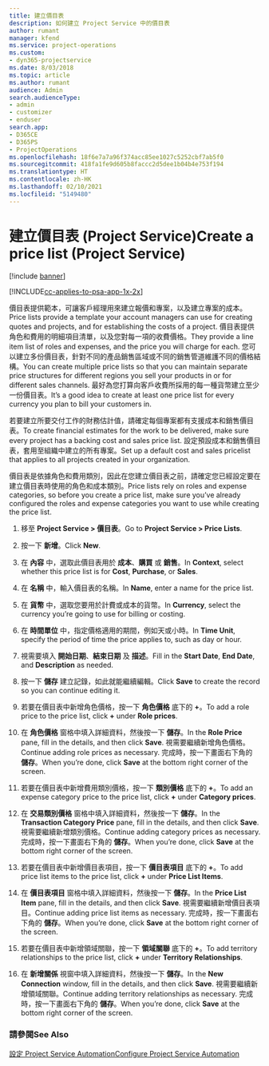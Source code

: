 ```yaml
---
title: 建立價目表
description: 如何建立 Project Service 中的價目表
author: rumant
manager: kfend
ms.service: project-operations
ms.custom:
- dyn365-projectservice
ms.date: 8/03/2018
ms.topic: article
ms.author: rumant
audience: Admin
search.audienceType:
- admin
- customizer
- enduser
search.app:
- D365CE
- D365PS
- ProjectOperations
ms.openlocfilehash: 18f6e7a7a96f374acc85ee1027c5252cbf7ab5f0
ms.sourcegitcommit: 418fa1fe9d605b8faccc2d5dee1b04b4e753f194
ms.translationtype: HT
ms.contentlocale: zh-HK
ms.lasthandoff: 02/10/2021
ms.locfileid: "5149480"
---
```

# <a name="create-a-price-list-project-service"></a><span data-ttu-id="b1912-103">建立價目表 (Project Service)</span><span class="sxs-lookup"><span data-stu-id="b1912-103">Create a price list (Project Service)</span></span>

[!include [banner](../includes/psa-now-project-operations.md)]

[!INCLUDE[cc-applies-to-psa-app-1x-2x](../includes/cc-applies-to-psa-app-1x-2x.md)]

<span data-ttu-id="b1912-104">價目表提供範本，可讓客戶經理用來建立報價和專案，以及建立專案的成本。</span><span class="sxs-lookup"><span data-stu-id="b1912-104">Price lists provide a template your account managers can use for creating quotes and projects, and for establishing the costs of a project.</span></span> <span data-ttu-id="b1912-105">價目表提供角色和費用的明細項目清單，以及您對每一項的收費價格。</span><span class="sxs-lookup"><span data-stu-id="b1912-105">They provide a line item list of roles and expenses, and the price you will charge for each.</span></span> <span data-ttu-id="b1912-106">您可以建立多份價目表，針對不同的產品銷售區域或不同的銷售管道維護不同的價格結構。</span><span class="sxs-lookup"><span data-stu-id="b1912-106">You can create multiple price lists so that you can maintain separate price structures for different regions you sell your products in or for different sales channels.</span></span> <span data-ttu-id="b1912-107">最好為您打算向客戶收費所採用的每一種貨幣建立至少一份價目表。</span><span class="sxs-lookup"><span data-stu-id="b1912-107">It’s a good idea to create at least one price list for every currency you plan to bill your customers in.</span></span>  
  
<span data-ttu-id="b1912-108">若要建立所要交付工作的財務估計值，請確定每個專案都有支援成本和銷售價目表。</span><span class="sxs-lookup"><span data-stu-id="b1912-108">To create financial estimates for the work to be delivered, make sure every project has a backing cost and sales price list.</span></span> <span data-ttu-id="b1912-109">設定預設成本和銷售價目表，套用至組織中建立的所有專案。</span><span class="sxs-lookup"><span data-stu-id="b1912-109">Set up a default cost and sales pricelist that applies to all projects created in your organization.</span></span>  
  
<span data-ttu-id="b1912-110">價目表是依據角色和費用類別，因此在您建立價目表之前，請確定您已經設定要在建立價目表時使用的角色和成本類別。</span><span class="sxs-lookup"><span data-stu-id="b1912-110">Price lists rely on roles and expense categories, so before you create a price list, make sure you’ve already configured the roles and expense categories you want to use while creating the price list.</span></span>  
  
1.  <span data-ttu-id="b1912-111">移至 **Project Service > 價目表**。</span><span class="sxs-lookup"><span data-stu-id="b1912-111">Go to **Project Service > Price Lists**.</span></span>  
  
2.  <span data-ttu-id="b1912-112">按一下 **新增**。</span><span class="sxs-lookup"><span data-stu-id="b1912-112">Click **New**.</span></span>  
  
3.  <span data-ttu-id="b1912-113">在 **內容** 中，選取此價目表用於 **成本**、**購買** 或 **銷售**。</span><span class="sxs-lookup"><span data-stu-id="b1912-113">In **Context**, select whether this price list is for **Cost**, **Purchase**, or **Sales**.</span></span>  
  
4.  <span data-ttu-id="b1912-114">在 **名稱** 中，輸入價目表的名稱。</span><span class="sxs-lookup"><span data-stu-id="b1912-114">In **Name**, enter a name for the price list.</span></span>  
  
5.  <span data-ttu-id="b1912-115">在 **貨幣** 中，選取您要用於計費或成本的貨幣。</span><span class="sxs-lookup"><span data-stu-id="b1912-115">In **Currency**, select the currency you’re going to use for billing or costing.</span></span>  
  
6.  <span data-ttu-id="b1912-116">在 **時間單位** 中，指定價格適用的期間，例如天或小時。</span><span class="sxs-lookup"><span data-stu-id="b1912-116">In **Time Unit**, specify the period of time the price applies to, such as day or hour.</span></span>  
  
7.  <span data-ttu-id="b1912-117">視需要填入 **開始日期**、**結束日期** 及 **描述**。</span><span class="sxs-lookup"><span data-stu-id="b1912-117">Fill in the **Start Date**, **End Date**, and **Description** as needed.</span></span>  
  
8.  <span data-ttu-id="b1912-118">按一下 **儲存** 建立記錄，如此就能繼續編輯。</span><span class="sxs-lookup"><span data-stu-id="b1912-118">Click **Save** to create the record so you can continue editing it.</span></span>  
  
9. <span data-ttu-id="b1912-119">若要在價目表中新增角色價格，按一下 **角色價格** 底下的 **+**。</span><span class="sxs-lookup"><span data-stu-id="b1912-119">To add a role price to the price list, click **+** under **Role prices**.</span></span>  
  
10. <span data-ttu-id="b1912-120">在 **角色價格** 窗格中填入詳細資料，然後按一下 **儲存**。</span><span class="sxs-lookup"><span data-stu-id="b1912-120">In the **Role Price** pane, fill in the details, and then click **Save**.</span></span> <span data-ttu-id="b1912-121">視需要繼續新增角色價格。</span><span class="sxs-lookup"><span data-stu-id="b1912-121">Continue adding role prices as necessary.</span></span> <span data-ttu-id="b1912-122">完成時，按一下畫面右下角的 **儲存**。</span><span class="sxs-lookup"><span data-stu-id="b1912-122">When you’re done, click **Save** at the bottom right corner of the screen.</span></span>  
  
11. <span data-ttu-id="b1912-123">若要在價目表中新增費用類別價格，按一下 **類別價格** 底下的 **+**。</span><span class="sxs-lookup"><span data-stu-id="b1912-123">To add an expense category price to the price list, click **+** under **Category prices**.</span></span>  
  
12. <span data-ttu-id="b1912-124">在 **交易類別價格** 窗格中填入詳細資料，然後按一下 **儲存**。</span><span class="sxs-lookup"><span data-stu-id="b1912-124">In the **Transaction Category Price** pane, fill in the details, and then click **Save**.</span></span> <span data-ttu-id="b1912-125">視需要繼續新增類別價格。</span><span class="sxs-lookup"><span data-stu-id="b1912-125">Continue adding category prices as necessary.</span></span> <span data-ttu-id="b1912-126">完成時，按一下畫面右下角的 **儲存**。</span><span class="sxs-lookup"><span data-stu-id="b1912-126">When you’re done, click **Save** at the bottom right corner of the screen.</span></span>  
  
13. <span data-ttu-id="b1912-127">若要在價目表中新增價目表項目，按一下 **價目表項目** 底下的 **+**。</span><span class="sxs-lookup"><span data-stu-id="b1912-127">To add price list items to the price list, click **+** under **Price List Items**.</span></span>  
  
14. <span data-ttu-id="b1912-128">在 **價目表項目** 窗格中填入詳細資料，然後按一下 **儲存**。</span><span class="sxs-lookup"><span data-stu-id="b1912-128">In the **Price List Item** pane, fill in the details, and then click **Save**.</span></span> <span data-ttu-id="b1912-129">視需要繼續新增價目表項目。</span><span class="sxs-lookup"><span data-stu-id="b1912-129">Continue adding price list items as necessary.</span></span> <span data-ttu-id="b1912-130">完成時，按一下畫面右下角的 **儲存**。</span><span class="sxs-lookup"><span data-stu-id="b1912-130">When you’re done, click **Save** at the bottom right corner of the screen.</span></span>  
  
15. <span data-ttu-id="b1912-131">若要在價目表中新增領域關聯，按一下 **領域關聯** 底下的 **+**。</span><span class="sxs-lookup"><span data-stu-id="b1912-131">To add territory relationships to the price list, click **+** under **Territory Relationships**.</span></span>  
  
16. <span data-ttu-id="b1912-132">在 **新增關係** 視窗中填入詳細資料，然後按一下 **儲存**。</span><span class="sxs-lookup"><span data-stu-id="b1912-132">In the **New Connection** window, fill in the details, and then click **Save**.</span></span> <span data-ttu-id="b1912-133">視需要繼續新增領域關聯。</span><span class="sxs-lookup"><span data-stu-id="b1912-133">Continue adding territory relationships as necessary.</span></span> <span data-ttu-id="b1912-134">完成時，按一下畫面右下角的 **儲存**。</span><span class="sxs-lookup"><span data-stu-id="b1912-134">When you’re done, click **Save** at the bottom right corner of the screen.</span></span>  
  
### <a name="see-also"></a><span data-ttu-id="b1912-135">請參閱</span><span class="sxs-lookup"><span data-stu-id="b1912-135">See Also</span></span>  
 [<span data-ttu-id="b1912-136">設定 Project Service Automation</span><span class="sxs-lookup"><span data-stu-id="b1912-136">Configure Project Service Automation</span></span>](../psa/configure.md)
